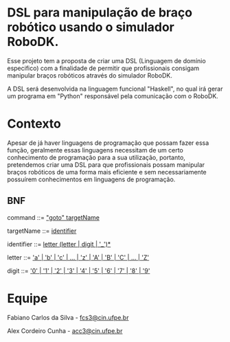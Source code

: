 # DSL para manipulação de braço robótico usando o simulador RoboDK.

Esse projeto tem a proposta de criar uma DSL (Linguagem de domínio especifico) com a finalidade de permitir que profissionais consigam manipular braços robóticos através do simulador RoboDK. 

A DSL será desenvolvida na linguagem funcional "Haskell", no qual irá gerar um programa em "Python" responsável pela comunicação com o RoboDK.

 # Contexto

Apesar de já haver linguagens de programação que possam fazer essa função, geralmente essas linguagens necessitam de um certo conhecimento de programação para a sua utilização, portanto, pretendemos criar uma DSL para que profissionais possam manipular braços robóticos de uma forma mais eficiente e sem necessariamente possuírem conhecimentos em linguagens de programação.

## BNF

command         ::= <a href="https://github.com/fabianoinfosec/Projeto-de-Paradigmas-de-linguagem/blob/Projeto/GrammarParser.hs">"goto" targetName</a> 

targetName      ::= <a href="https://github.com/fabianoinfosec/Projeto-de-Paradigmas-de-linguagem/blob/Projeto/GrammarParser.hs">identifier</a> 

identifier      ::= <a href="https://github.com/fabianoinfosec/Projeto-de-Paradigmas-de-linguagem/blob/Projeto/GrammarParser.hs">letter (letter | digit | '_')*</a>

letter          ::= <a href="https://github.com/fabianoinfosec/Projeto-de-Paradigmas-de-linguagem/blob/Projeto/GrammarParser.hs">'a' | 'b' | 'c' | ... | 'z' | 'A' | 'B' | 'C' | ... | 'Z'</a>

digit           ::= <a href="https://github.com/fabianoinfosec/Projeto-de-Paradigmas-de-linguagem/blob/Projeto/GrammarParser.hs">'0' | '1' | '2' | '3' | '4' | '5' | '6' | '7' | '8' | '9'</a>


# Equipe

Fabiano Carlos da Silva - fcs3@cin.ufpe.br

Alex Cordeiro Cunha - acc3@cin.ufpe.br
